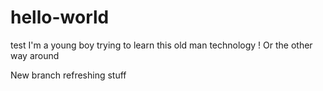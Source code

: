 # hello-world
test 
I'm a young boy trying to learn this old man technology !
Or the other way around


New branch refreshing stuff
